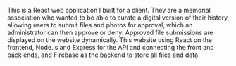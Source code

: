 This is a React web application I built for a client. They are a memorial association who wanted to be able to curate a digital version of their history, allowing users to submit files and photos for approval, which an administrator can then approve or deny. Approved file submissions are displayed on the website dynamically. This website using React on the frontend, Node.js and Express for the API and connecting the front and back ends, and Firebase as the backend to store all files and data.
